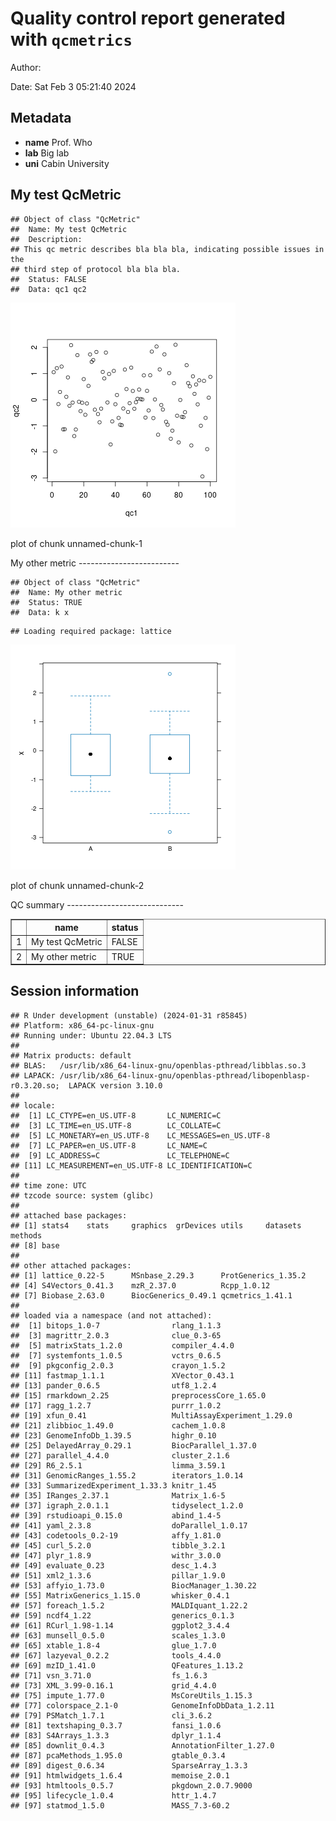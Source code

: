 Quality control report generated with `qcmetrics`
===========================================


Author: 

Date: Sat Feb  3 05:21:40 2024


Metadata
-----------------------------

- **name** Prof. Who
- **lab** Big lab
- **uni** Cabin University


My test QcMetric
-------------------------


```
## Object of class "QcMetric"
##  Name: My test QcMetric 
##  Description:
## This qc metric describes bla bla bla, indicating possible issues in the
## third step of protocol bla bla bla.
##  Status: FALSE 
##  Data: qc1 qc2
```
<div class="figure" style="text-align: left">
<img src="figure/unnamed-chunk-1-1.png" alt="plot of chunk unnamed-chunk-1"  />
<p class="caption">plot of chunk unnamed-chunk-1</p>
</div>
My other metric
-------------------------


```
## Object of class "QcMetric"
##  Name: My other metric 
##  Status: TRUE 
##  Data: k x
```

```
## Loading required package: lattice
```

<div class="figure" style="text-align: left">
<img src="figure/unnamed-chunk-2-1.png" alt="plot of chunk unnamed-chunk-2"  />
<p class="caption">plot of chunk unnamed-chunk-2</p>
</div>
QC summary
-----------------------------

<!-- html table generated in R 4.4.0 by xtable 1.8-4 package -->
<!-- Sat Feb  3 05:21:40 2024 -->
<table border=1>
<tr> <th>  </th> <th> name </th> <th> status </th>  </tr>
  <tr> <td align="right"> 1 </td> <td> My test QcMetric </td> <td> FALSE </td> </tr>
  <tr> <td align="right"> 2 </td> <td> My other metric </td> <td> TRUE </td> </tr>
   </table>

Session information
-------------------------


```
## R Under development (unstable) (2024-01-31 r85845)
## Platform: x86_64-pc-linux-gnu
## Running under: Ubuntu 22.04.3 LTS
## 
## Matrix products: default
## BLAS:   /usr/lib/x86_64-linux-gnu/openblas-pthread/libblas.so.3 
## LAPACK: /usr/lib/x86_64-linux-gnu/openblas-pthread/libopenblasp-r0.3.20.so;  LAPACK version 3.10.0
## 
## locale:
##  [1] LC_CTYPE=en_US.UTF-8       LC_NUMERIC=C              
##  [3] LC_TIME=en_US.UTF-8        LC_COLLATE=C              
##  [5] LC_MONETARY=en_US.UTF-8    LC_MESSAGES=en_US.UTF-8   
##  [7] LC_PAPER=en_US.UTF-8       LC_NAME=C                 
##  [9] LC_ADDRESS=C               LC_TELEPHONE=C            
## [11] LC_MEASUREMENT=en_US.UTF-8 LC_IDENTIFICATION=C       
## 
## time zone: UTC
## tzcode source: system (glibc)
## 
## attached base packages:
## [1] stats4    stats     graphics  grDevices utils     datasets  methods  
## [8] base     
## 
## other attached packages:
## [1] lattice_0.22-5      MSnbase_2.29.3      ProtGenerics_1.35.2
## [4] S4Vectors_0.41.3    mzR_2.37.0          Rcpp_1.0.12        
## [7] Biobase_2.63.0      BiocGenerics_0.49.1 qcmetrics_1.41.1   
## 
## loaded via a namespace (and not attached):
##  [1] bitops_1.0-7                rlang_1.1.3                
##  [3] magrittr_2.0.3              clue_0.3-65                
##  [5] matrixStats_1.2.0           compiler_4.4.0             
##  [7] systemfonts_1.0.5           vctrs_0.6.5                
##  [9] pkgconfig_2.0.3             crayon_1.5.2               
## [11] fastmap_1.1.1               XVector_0.43.1             
## [13] pander_0.6.5                utf8_1.2.4                 
## [15] rmarkdown_2.25              preprocessCore_1.65.0      
## [17] ragg_1.2.7                  purrr_1.0.2                
## [19] xfun_0.41                   MultiAssayExperiment_1.29.0
## [21] zlibbioc_1.49.0             cachem_1.0.8               
## [23] GenomeInfoDb_1.39.5         highr_0.10                 
## [25] DelayedArray_0.29.1         BiocParallel_1.37.0        
## [27] parallel_4.4.0              cluster_2.1.6              
## [29] R6_2.5.1                    limma_3.59.1               
## [31] GenomicRanges_1.55.2        iterators_1.0.14           
## [33] SummarizedExperiment_1.33.3 knitr_1.45                 
## [35] IRanges_2.37.1              Matrix_1.6-5               
## [37] igraph_2.0.1.1              tidyselect_1.2.0           
## [39] rstudioapi_0.15.0           abind_1.4-5                
## [41] yaml_2.3.8                  doParallel_1.0.17          
## [43] codetools_0.2-19            affy_1.81.0                
## [45] curl_5.2.0                  tibble_3.2.1               
## [47] plyr_1.8.9                  withr_3.0.0                
## [49] evaluate_0.23               desc_1.4.3                 
## [51] xml2_1.3.6                  pillar_1.9.0               
## [53] affyio_1.73.0               BiocManager_1.30.22        
## [55] MatrixGenerics_1.15.0       whisker_0.4.1              
## [57] foreach_1.5.2               MALDIquant_1.22.2          
## [59] ncdf4_1.22                  generics_0.1.3             
## [61] RCurl_1.98-1.14             ggplot2_3.4.4              
## [63] munsell_0.5.0               scales_1.3.0               
## [65] xtable_1.8-4                glue_1.7.0                 
## [67] lazyeval_0.2.2              tools_4.4.0                
## [69] mzID_1.41.0                 QFeatures_1.13.2           
## [71] vsn_3.71.0                  fs_1.6.3                   
## [73] XML_3.99-0.16.1             grid_4.4.0                 
## [75] impute_1.77.0               MsCoreUtils_1.15.3         
## [77] colorspace_2.1-0            GenomeInfoDbData_1.2.11    
## [79] PSMatch_1.7.1               cli_3.6.2                  
## [81] textshaping_0.3.7           fansi_1.0.6                
## [83] S4Arrays_1.3.3              dplyr_1.1.4                
## [85] downlit_0.4.3               AnnotationFilter_1.27.0    
## [87] pcaMethods_1.95.0           gtable_0.3.4               
## [89] digest_0.6.34               SparseArray_1.3.3          
## [91] htmlwidgets_1.6.4           memoise_2.0.1              
## [93] htmltools_0.5.7             pkgdown_2.0.7.9000         
## [95] lifecycle_1.0.4             httr_1.4.7                 
## [97] statmod_1.5.0               MASS_7.3-60.2
```
